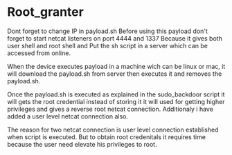 # Root_granter
Dont forget to change IP in payload.sh Before using this payload don't forget to start netcat listeners on port 4444 and 1337 Because it gives both user shell and root shell and Put the sh script in a server which can be accessed from online.

When the device executes payload in a machine wich can be linux or mac, it will download the payload.sh from server then executes it and removes the payload.sh.

Once the payload.sh is executed as explained in the sudo_backdoor script it will gets the root credential instead of storing it it will used for getting higher privileges and gives a reverse root netcat connection. Additionaly i have added a user level netcat connection also.

The reason for two netcat connection is user level connection established when script is executed. But to obtain root credenitals it requires time because the user need elevate his privileges to root.
